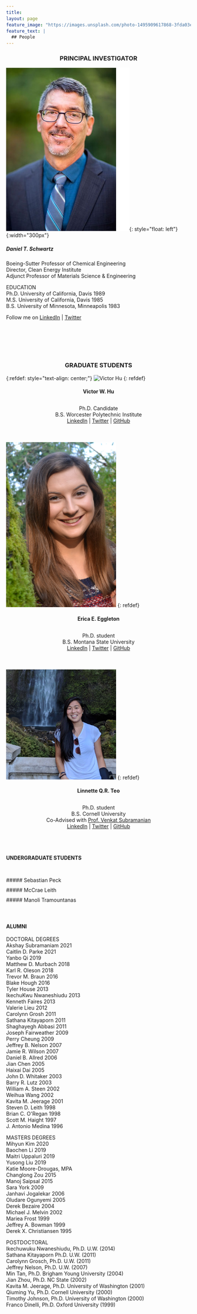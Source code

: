 ```yaml
---
title:
layout: page
feature_image: "https://images.unsplash.com/photo-1495909617868-3fda03e184ef?ixlib=rb-1.2.1&ixid=eyJhcHBfaWQiOjEyMDd9&auto=format&fit=crop&w=1554&q=80"
feature_text: |
  ## People
---
```

<h3><center> PRINCIPAL INVESTIGATOR  </center></h3>

![Dan](/images/dts.jpg){: style="float: left"}{:width="300px"}
<!--<img src="/images/dts.jpg" alt="Dan Schwartz" width="300"/>-->
##### Daniel T. Schwartz  
Boeing-Sutter Professor of Chemical Engineering  
Director, Clean Energy Institute  
Adjunct Professor of Materials Science & Engineering

EDUCATION  
Ph.D. University of California, Davis 1989  
M.S.  University of California, Davis 1985  
B.S.  University of Minnesota, Minneapolis 1983  

Follow me on [LinkedIn](https://www.linkedin.com/in/dt-schwartz/) \| [Twitter](https://twitter.com/dt_schwartz)

<div style="height:75px;font-size:25px;">&nbsp;</div>

<h3><center> GRADUATE STUDENTS  </center></h3>
{:refdef: style="text-align: center;"}

<img src="/images/vwhu.png" alt="Victor Hu" width="300"/>
{: refdef}
<h4><center> Victor W. Hu  </center></h4>
<div style="height:10px;font-size:25px;">&nbsp;</div>
<center>Ph.D. Candidate<br/>
B.S. Worcester Polytechnic Institute <br/>
<a href="https://www.linkedin.com/in/victor-hu-52044472/">LinkedIn</a> | 
<a href="https://twitter.com/victorhu8142">Twitter</a> |
<a href="https://github.com/vwhu">GitHub</a></center>
<div style="height:50px;font-size:25px;">&nbsp;</div>

<img src="/images/eeggleton.jpg" alt="Erica Eggleton" width="300"/>
{: refdef}
<h4><center> Erica E. Eggleton  </center></h4>
<div style="height:10px;font-size:25px;">&nbsp;</div>
<center>Ph.D. student<br/>
B.S. Montana State University<br/>
<a href="https://www.linkedin.com/in/erica-eggleton/">LinkedIn</a> | 
<a href="https://twitter.com/EricaEggleton">Twitter</a> |
<a href="https://github.com/EricaEgg">GitHub</a></center>
<div style="height:50px;font-size:25px;">&nbsp;</div>

<img src="/images/lteo.jpg" alt="Linnette Teo" width="300"/>
{: refdef}

<center><h4> Linnette Q.R. Teo </h4></center>
<div style="height:10px;font-size:25px;">&nbsp;</div>
<center>Ph.D. student<br/>
B.S. Cornell University<br/>
Co-Advised with <a href="http://www.me.utexas.edu/faculty/faculty-directory/subramanian">Prof. Venkat Subramanian</a><br/>
<a href="https://www.linkedin.com/in/linnette-teo-039b3ba3/">LinkedIn</a> | 
<a href="https://twitter.com/linnetteteo">Twitter</a> |
<a href="https://github.com/linnetteteo">GitHub</a></center>

<div style="height:50px;font-size:25px;">&nbsp;</div>


#### UNDERGRADUATE STUDENTS  
<div style="height:25px;font-size:25px;">&nbsp;</div>
##### Sebastian Peck  
<div style="height:10px;font-size:10px;">&nbsp;</div>
##### McCrae Leith 
<div style="height:10px;font-size:10px;">&nbsp;</div>
##### Manoli Tramountanas    
<div style="height:35px;font-size:35px;">&nbsp;</div>


#### ALUMNI

DOCTORAL  DEGREES   
Akshay Subramaniam 2021  
Caitlin D. Parke 2021  
Yanbo Qi 2019  
Matthew D. Murbach 2018  
Karl R. Oleson 2018  
Trevor M. Braun 2016   
Blake Hough 2016  
Tyler House 2013  
IkechuKwu Nwaneshiudu 2013  
Kenneth Faires 2013  
Valerie Lieu 2012  
Carolynn Grosh 2011  
Sathana Kitayaporn 2011  
Shaghayegh Abbasi 2011  
Joseph Fairweather 2009  
Perry Cheung 2009  
Jeffrey B. Nelson 2007  
Jamie R. Wilson 2007  
Daniel B. Allred 2006  
Jian Chen 2005  
Haixai Dai 2005  
John D. Whitaker 2003  
Barry R. Lutz 2003  
William A. Steen 2002  
Weihua Wang 2002  
Kavita M. Jeerage 2001    
Steven D. Leith 1998  
Brian C. O'Regan 1998   
Scott M. Haight 1997  
J. Antonio Medina 1996     

MASTERS  DEGREES  
Mihyun Kim 2020  
Baochen Li 2019  
Maitri Uppaluri 2019  
Yusong Liu 2019  
Katie Moore-Drougas, MPA  
Changlong Zou 2015  
Manoj Saipsal 2015  
Sara York 2009  
Janhavi Jogalekar 2006  
Oludare Ogunyemi 2005  
Derek Bezaire 2004  
Michael J. Melvin 2002  
Mariea Frost 1999  
Jeffrey A. Bowman 1999    
Derek X. Christiansen 1995    


POSTDOCTORAL  
Ikechuwuku Nwaneshiudu, Ph.D. U.W. (2014)  
Sathana Kitayaporn Ph.D. U.W. (2011)  
Carolynn Grosch, Ph.D. U.W. (2011)  
Jeffrey Nelson, Ph.D. U.W. (2007)  
Min Tan, Ph.D. Brigham Young University (2004)  
Jian Zhou, Ph.D. NC State (2002)  
Kavita M. Jeerage, Ph.D. University of Washington (2001)  
Qiuming Yu, Ph.D. Cornell University (2000)  
Timothy Johnson, Ph.D. University of Washington (2000)  
Franco Dinelli, Ph.D. Oxford University (1999)  
